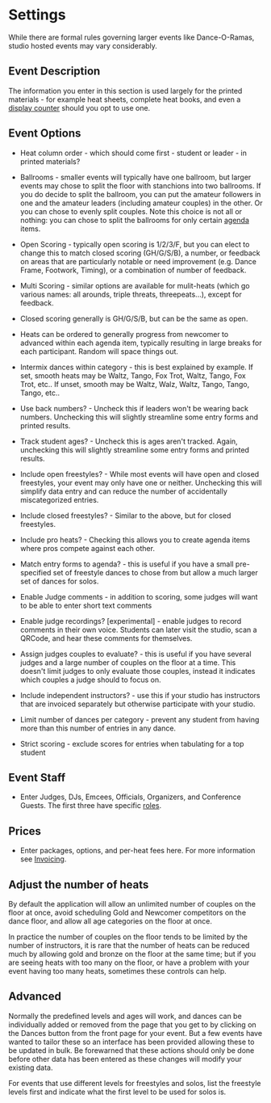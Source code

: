 # Settings

While there are formal rules governing larger events like Dance-O-Ramas, studio hosted events may vary considerably.

## Event Description

The information you enter in this section is used largely for the printed materials - for example heat sheets, complete heat books, and even a [display counter](./Counter) should you opt to use one.

## Event Options

* Heat column order - which should come first - student or leader - in printed materials?

* Ballrooms - smaller events will typically have one ballroom, but larger events may chose to split the floor with stanchions into two ballrooms.  If you do decide to split the ballroom, you can put the amateur followers in one and the amateur leaders (including amateur couples) in the other.  Or you can chose to evenly split couples.  Note this choice is not all or nothing: you can chose to split the ballrooms for only certain [agenda](./Agenda) items.

* Open Scoring - typically open scoring is 1/2/3/F, but you can elect to change this to match closed scoring (GH/G/S/B), a
number, or feedback on areas that are particularly notable or need improvement (e.g. Dance Frame, Footwork, Timing), or a combination of number of feedback.

* Multi Scoring - similar options are available for mulit-heats (which go various names: all arounds, triple threats, threepeats...), except for feedback.

* Closed scoring generally is GH/G/S/B, but can be the same as open.

* Heats can be ordered to generally progress from newcomer to advanced within each agenda item, typically resulting in large breaks for each participant.  Random will space things out.

* Intermix dances within category - this is best explained by example.  If set, smooth heats may be Waltz, Tango, Fox Trot, Waltz, Tango, Fox Trot, etc..  If unset, smooth may be Waltz, Walz, Waltz, Tango, Tango, Tango, etc..

* Use back numbers? - Uncheck this if leaders won't be wearing back numbers.  Unchecking this will slightly streamline some entry forms and printed results.

* Track student ages? - Uncheck this is ages aren't tracked.  Again, unchecking this will slightly streamline some entry forms and printed results.

* Include open freestyles? - While most events will have open and closed freestyles, your event may only have one or neither.  Unchecking this will simplify data entry and can reduce the number of accidentally miscategorized entries.

* Include closed freestyles? - Similar to the above, but for closed freestyles.

* Include pro heats? - Checking this allows you to create agenda items where pros compete against each other.

* Match entry forms to agenda? - this is useful if you have a small pre-specified set of freestyle dances to chose from but allow a much larger set of dances for solos.

* Enable Judge comments - in addition to scoring, some judges will want to be able to enter short text comments

* Enable judge recordings? [experimental] - enable judges to record comments in their own voice. Students can later visit the studio, scan a QRCode, and hear these comments for themselves.

* Assign judges couples to evaluate? - this is useful if you have several judges and a large number of couples on the floor at a time.  This doesn't limit judges to only evaluate those couples, instead it indicates which couples a judge should to focus on.

* Include independent instructors? - use this if your studio has instructors that are invoiced separately but otherwise participate
with your studio.

* Limit number of dances per category - prevent any student from having more than this number of entries in any dance.

* Strict scoring - exclude scores for entries when tabulating for a top student 

## Event Staff

* Enter Judges, DJs, Emcees, Officials, Organizers, and Conference Guests.  The first three have specific [roles](../#roles).

## Prices

* Enter packages, options, and per-heat fees here.  For more information see [Invoicing](./Invoicing).

## Adjust the number of heats

By default the application will allow an unlimited number of couples on the floor at once, avoid scheduling Gold and Newcomer competitors on the dance floor, and allow all age categories on the floor at once.

In practice the number of couples on the floor tends to be limited by the number of instructors, it is rare that the number of heats can be reduced much by allowing gold and bronze on the floor at the same time; but if you are seeing heats with too many on the floor, or have a problem with your event having too many heats, sometimes these controls can help.

## Advanced

Normally the predefined levels and ages will work, and dances can be individually added or
removed from the page that you get to by clicking on the Dances button from the front page for your event.  But a few events have wanted to tailor these so an interface has been provided
allowing these to be updated in bulk.  Be forewarned that these actions should only be done before other data has been entered as these changes will modify your existing data.

For events that use different levels for freestyles and solos, list the freestyle levels first and indicate what the first level to be used for solos is.
